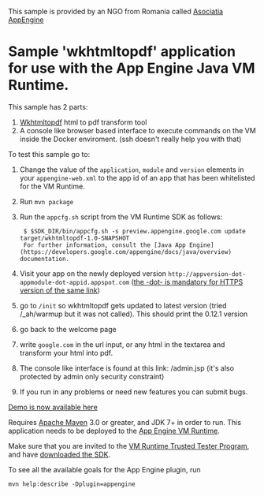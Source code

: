 This sample is provided by an NGO from Romania called [Asociatia AppEngine][6]

# Sample 'wkhtmltopdf' application for use with the App Engine Java VM Runtime.

This sample has 2 parts:

1. [Wkhtmltopdf][5] html to pdf transform tool
2. A console like browser based interface to execute commands on the VM inside the Docker enviroment. (ssh doesn't really help you with that)

To test this sample go to:

1. Change the value of the `application`, `module` and `version` elements in your `appengine-web.xml` to the app
id of an app that has been whitelisted for the VM Runtime.
2. Run `mvn package`
3. Run the `appcfg.sh` script from the VM Runtime SDK as follows:

        $ $SDK_DIR/bin/appcfg.sh -s preview.appengine.google.com update target/wkhtmltopdf-1.0-SNAPSHOT
        For further information, consult the [Java App Engine](https://developers.google.com/appengine/docs/java/overview) documentation.
4. Visit your app on the newly deployed version `http://appversion-dot-appmodule-dot-appid.appspot.com` ([the -dot- is mandatory for HTTPS version of the same link][7])
5. go to `/init` so wkhtmltopdf gets updated to latest version (tried /_ah/warmup but it was not called). This should print the 0.12.1 version
6. go back to the welcome page
7. write `google.com` in the url input, or any html in the textarea and transform your html into pdf.
8. The console like interface is found at this link: /admin.jsp (it's also protected by admin only security constraint)
9. If you run in any problems or need new features you can submit bugs.

[Demo is now available here][8]

Requires [Apache Maven](http://maven.apache.org) 3.0 or greater, and
JDK 7+ in order to run.  This application needs to be deployed to the
[App Engine VM Runtime][1].

Make sure that you are invited to the [VM Runtime Trusted Tester
Program][2], and have [downloaded the SDK][4].

To see all the available goals for the App Engine plugin, run

    mvn help:describe -Dplugin=appengine

[1]: https://docs.google.com/document/d/1VH1oVarfKILAF_TfvETtPPE3TFzIuWqsa22PtkRkgJ4
[2]: https://groups.google.com/forum/?fromgroups#!topic/google-appengine/gRZNqlQPKys
[3]: https://cloud.google.com/console
[4]: http://commondatastorage.googleapis.com/gae-vm-runtime-tt/vmruntime_sdks.html
[5]: http://wkhtmltopdf.org/
[6]: http://www.appengine.ro/
[7]: https://developers.google.com/appengine/docs/ssl
[8]: https://cloudvm-dot-edu2bits.appspot.com/

